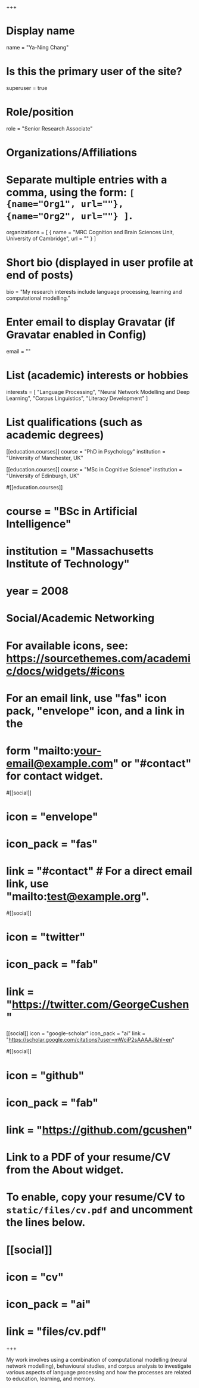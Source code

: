 +++
# Display name
name = "Ya-Ning Chang"

# Is this the primary user of the site?
superuser = true

# Role/position
role = "Senior Research Associate"

# Organizations/Affiliations
#   Separate multiple entries with a comma, using the form: `[ {name="Org1", url=""}, {name="Org2", url=""} ]`.
organizations = [ { name = "MRC Cognition and Brain Sciences Unit, University of Cambridge", url = "" } ]

# Short bio (displayed in user profile at end of posts)
bio = "My research interests include language processing, learning and computational modelling."

# Enter email to display Gravatar (if Gravatar enabled in Config)
email = ""

# List (academic) interests or hobbies
interests = [
  "Language Processing",
  "Neural Network Modelling and Deep Learning",
  "Corpus Linguistics",
  "Literacy Development"
]

# List qualifications (such as academic degrees)
[[education.courses]]
  course = "PhD in Psychology"
  institution = "University of Manchester, UK"

[[education.courses]]
  course = "MSc in Cognitive Science"
  institution = "University of Edinburgh, UK"

#[[education.courses]]
#  course = "BSc in Artificial Intelligence"
#  institution = "Massachusetts Institute of Technology"
#  year = 2008

# Social/Academic Networking
# For available icons, see: https://sourcethemes.com/academic/docs/widgets/#icons
#   For an email link, use "fas" icon pack, "envelope" icon, and a link in the
#   form "mailto:your-email@example.com" or "#contact" for contact widget.

#[[social]]
#  icon = "envelope"
#  icon_pack = "fas"
#  link = "#contact"  # For a direct email link, use "mailto:test@example.org".

#[[social]]
#  icon = "twitter"
#  icon_pack = "fab"
#  link = "https://twitter.com/GeorgeCushen"

[[social]]
  icon = "google-scholar"
  icon_pack = "ai"
  link = "https://scholar.google.com/citations?user=mWciP2sAAAAJ&hl=en"

#[[social]]
#  icon = "github"
#  icon_pack = "fab"
#  link = "https://github.com/gcushen"

# Link to a PDF of your resume/CV from the About widget.
# To enable, copy your resume/CV to `static/files/cv.pdf` and uncomment the lines below.
# [[social]]
#   icon = "cv"
#   icon_pack = "ai"
#   link = "files/cv.pdf"

+++

My work involves using a combination of computational modelling (neural network modelling), behavioural studies, and corpus analysis to investigate various aspects of language processing and how the processes are related to education, learning, and memory. 
